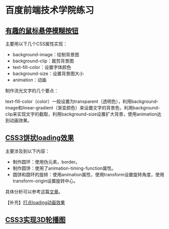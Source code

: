 # 百度前端技术学院练习

## [有趣的鼠标悬停模糊按钮](https://github.com/FanXuanyi/IFE/blob/master/CSS3/mouse-hover.html)

主要用以下几个CSS属性实现：

- background-image：绘制背景图
- background-clip：裁剪背景图
- text-fill-color：设置字体颜色
- background-size：设置背景图大小
- animation：动画

制作流光文字的几个要点：

text-fill-color（color）一般设置为transparent（透明色），利用background-image和linear-gradient（渐变颜色）来设置文字的背景色，利用background-clip来实现文字的截取，利用background-size设置扩大背景，使用animation达到动画效果。

 ## [CSS3饼状loading效果](https://github.com/FanXuanyi/IFE/blob/master/CSS3/pie-loading.html)

主要涉及到以下内容：

- 制作圆环：使用伪元素，border。
- 制作圆饼：使用了animation-timing-function属性。
- 圆饼和圆环的旋转：使用animation属性，使用transform设置旋转角度，使用transform-origin设置旋转中心。

具体分析可以参考这篇[文章](http://ife.baidu.com/note/detail/id/1016)。

【补充】[打点loading动画效果](https://github.com/FanXuanyi/IFE/blob/master/CSS3/dot-loading.html)

## [CSS3实现3D轮播图](https://github.com/FanXuanyi/IFE/blob/master/CSS3/3d-carousel.html)
